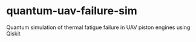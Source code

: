 # quantum-uav-failure-sim
Quantum simulation of thermal fatigue failure in UAV piston engines using Qiskit
